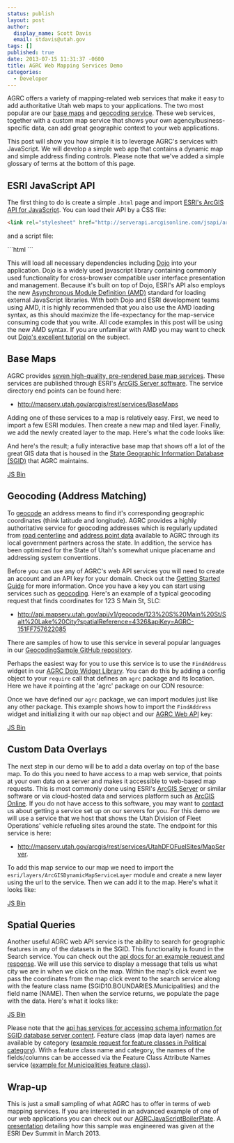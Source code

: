 ```yaml
---
status: publish
layout: post
author:
  display_name: Scott Davis
  email: stdavis@utah.gov
tags: []
published: true
date: 2013-07-15 11:31:37 -0600
title: AGRC Web Mapping Services Demo
categories:
  - Developer
---
```

<p>AGRC offers a variety of mapping-related web services that make it easy to add authoritative Utah web maps to your applications. The two most popular are our <a href="{{ "/developer/base-maps/" | prepend: site.baseurl }}">base maps</a> and <a href="http://api.mapserv.utah.gov/#geocoding">geocoding service</a>. These web services, together with a custom map service that shows your own agency/business-specific data, can add great geographic context to your web applications.</p>
<p>This post will show you how simple it is to leverage AGRC's services with JavaScript. We will develop a simple web app that contains a dynamic map and simple address finding controls. Please note that we've added a simple glossary of terms at the bottom of this page.</p>
<h2 id="esri-javascript-api">ESRI JavaScript API</h2>
<p>The first thing to do is create a simple <code>.html</code> page and import <a href="https://developers.arcgis.com/en/javascript/">ESRI's ArcGIS API for JavaScript</a>. You can load their API by a CSS file:</p>

```html
<link rel="stylesheet" href="http://serverapi.arcgisonline.com/jsapi/arcgis/3.5/js/esri/css/esri.css">
```
<p>and a script file: </p>
```html
<script src="http://serverapi.arcgisonline.com/jsapi/arcgis/3.5/"></script>
```

<p>This will load all necessary dependencies including <a href="https://developers.arcgis.com/en/javascript/jshelp/inside_dojo.html">Dojo</a> into your application. Dojo is a widely used javascript library containing commonly used functionality for cross-browser compatible user interface presentation and management. Because it's built on top of Dojo, ESRI's API also employs the new <a href="http://en.wikipedia.org/wiki/Asynchronous_module_definition">Asynchronous Module Definition (AMD)</a> standard for loading external JavaScript libraries. With both Dojo and ESRI development teams using AMD, it is highly recommended that you also use the AMD loading syntax, as this should maximize the life-expectancy for the map-service consuming code that you write. All code examples in this post will be using the new AMD syntax. If you are unfamiliar with AMD you may want to check out <a href="http://dojotoolkit.org/documentation/tutorials/1.9/modules/">Dojo's excellent tutorial</a> on the subject.</p>
<h2 id="base-maps">Base Maps</h2>
<p>AGRC provides <a href="{{ "/developer/base-maps/" | prepend: site.baseurl }}">seven high-quality, pre-rendered base map services</a>. These services are published through ESRI's <a href="http://www.esri.com/software/arcgis/arcgisserver">ArcGIS Server software</a>. The service directory end points can be found here: </p>
<ul>
<li><a href="http://mapserv.utah.gov/arcgis/rest/services/BaseMaps">http://mapserv.utah.gov/arcgis/rest/services/BaseMaps</a></li>
</ul>
<p>Adding one of these services to a map is relatively easy. First, we need to import a few ESRI modules. Then create a new map and tiled layer. Finally, we add the newly created layer to the map. Here's what the code looks like:</p>
<p><script src="https://gist.github.com/stdavis/5979421.js"></script></p>
<p>And here's the result; a fully interactive base map that shows off a lot of the great GIS data that is housed in the <a href="{{ "/data/" | prepend: site.baseurl }}">State Geographic Information Database (SGID)</a> that AGRC maintains.</p>
<p><a class="jsbin-embed" href="http://jsbin.com/elenab/8/embed?live">JS Bin</a><script src="http://static.jsbin.com/js/embed.js"></script></p>
<h2 id="geocoding-address-matching">Geocoding (Address Matching)</h2>
<p>To <a href="http://en.wikipedia.org/wiki/Geocoding">geocode</a> an address means to find it's corresponding geographic coordinates (think latitude and longitude). AGRC provides a highly authoritative service for geocoding addresses which is regularly updated from <a href="{{ "/data/sgid-transportation/" | prepend: site.baseurl }}">road centerline</a> and <a href="{{ "/data/address/" | prepend: site.baseurl }}">address point data</a> available to AGRC through its local government partners across the state. In addition, the service has been optimized for the State of Utah's somewhat unique placename and addressing system conventions.</p>
<p>Before you can use any of AGRC's web API services you will need to create an account and an API key for your domain. Check out the <a href="http://developer.mapserv.utah.gov/StartupGuide">Getting Started Guide</a> for more information. Once you have a key you can start using services such as <a href="http://api.mapserv.utah.gov/#geocoding">geocoding</a>. Here's an example of a typical geocoding request that finds coordinates for 123 S Main St, SLC:</p>
<ul>
<li><a href="http://api.mapserv.utah.gov/api/v1/geocode/123%20S%20Main%20St/Salt%20Lake%20City?spatialReference=4326&amp;apiKey=AGRC-151FF757622085">http://api.mapserv.utah.gov/api/v1/geocode/123%20S%20Main%20St/Salt%20Lake%20City?spatialReference=4326&amp;apiKey=AGRC-151FF757622085</a></li>
</ul>
<p>There are samples of how to use this service in several popular languages in our <a href="https://github.com/agrc/GeocodingSample">GeocodingSample GitHub repository</a>.</p>
<p>Perhaps the easiest way for you to use this service is to use the <code>FindAddress</code> widget in our <a href="https://github.com/agrc/agrc.widgets">AGRC Dojo Widget Library</a>. You can do this by adding a config object to your <code>require</code> call that defines an <code>agrc</code> package and its location. Here we have it pointing at the 'agrc' package on our CDN resource:</p>
<p><script src="https://gist.github.com/stdavis/5985759.js"></script></p>
<p>Once we have defined our <code>agrc</code> package, we can import modules just like any other package. This example shows how to import the <code>FindAddress</code> widget and initializing it with our <code>map</code> object and our <a href="http://api.mapserv.utah.gov/">AGRC Web API</a> key:</p>
<p><a class="jsbin-embed" href="http://jsbin.com/elenab/19/embed?live,javascript">JS Bin</a><script src="http://static.jsbin.com/js/embed.js"></script></p>
<h2 id="custom-data-overlays">Custom Data Overlays</h2>
<p>The next step in our demo will be to add a data overlay on top of the base map. To do this you need to have access to a map web service, that points at your own data on a server and makes it accessible to web-based map requests. This is most commonly done using ESRI's <a href="http://www.esri.com/software/arcgis/arcgisserver">ArcGIS Server</a> or similar software or via cloud-hosted data and services platform such as <a href="http://www.arcgis.com/features/">ArcGIS Online</a>. If you do not have access to this software, you may want to <a href="{{ "/about/contact/" | prepend: site.baseurl }}">contact</a> us about getting a service set up on our servers for you. For this demo we will use a service that we host that shows the Utah Division of Fleet Operations' vehicle refueling sites around the state. The endpoint for this service is here:</p>
<ul>
<li><a href="http://mapserv.utah.gov/arcgis/rest/services/UtahDFOFuelSites/MapServer">http://mapserv.utah.gov/arcgis/rest/services/UtahDFOFuelSites/MapServer</a>.</li>
</ul>
<p>To add this map service to our map we need to import the <code>esri/layers/ArcGISDynamicMapServiceLayer</code> module and create a new layer using the url to the service. Then we can add it to the map. Here's what it looks like:</p>
<p><a class="jsbin-embed" href="http://jsbin.com/elenab/20/embed?live,javascript">JS Bin</a><script src="http://static.jsbin.com/js/embed.js"></script></p>
<h2>Spatial Queries</h2>
<p>
Another useful AGRC web API service is the ability to search for geographic features in any of the datasets in the SGID. This functionality is found in the Search service. You can check out the <a href="http://api.mapserv.utah.gov/#search">api docs for an example request and response</a>. We will use this service to display a message that tells us what city we are in when we click on the map. Within the map's click event we pass the coordinates from the map click event to the search service along with the feature class name (SGID10.BOUNDARIES.Municipalities) and the field name (NAME).  Then when the service returns, we populate the page with the data. Here's what it looks like:</p>
<p><a class="jsbin-embed" href="http://jsbin.com/elenab/23/embed?live,javascript">JS Bin</a><script src="http://static.jsbin.com/js/embed.js"></script></p>
<p>
Please note that the <a href="http://api.mapserv.utah.gov/#info">api has services for accessing schema information for SGID database server content</a>. Feature class (map data layer) names are available by category (<a href="http://api.mapserv.utah.gov/api/v1/info/FeatureClassNames?sgidCategory=Political&sgidVersion=10&apiKey=AGRC-ApiExplorer">example request for feature classes in Political category</a>). With a feature class name and category, the names of the fields/columns can be accessed via the Feature Class Attribute Names service (<a href="http://api.mapserv.utah.gov/api/v1/info/FieldNames/Municipalities?category=Boundaries&sgidVersion=10&apiKey=AGRC-ApiExplorer">example for Municipalities feature class</a>).</p>
<h2 id="wrap-up">Wrap-up</h2>
<p>This is just a small sampling of what AGRC has to offer in terms of web mapping services. If you are interested in an advanced example of one of our web applications you can check out our <a href="https://github.com/agrc/AGRCJavaScriptProjectBoilerPlate">AGRCJavaScriptBoilerPlate</a>. A <a href="http://video.esri.com/watch/2326/how-i-work-utah-agrc-javascript-boilerplate-project-tour">presentation</a> detailing how this sample was engineered was given at the ESRI Dev Summit in March 2013.</p>
<style>
/* override wordpress yellow background */<br />
.highlight {<br />
   background-color: transparent !important;<br />
}<br />
code {<br />
    display: inline-block;<br />
    margin-bottom: 0;<br />
}<br />
iframe {<br />
    height: 450px !important;<br />
    border: none !important;<br />
}<br />
</style>
